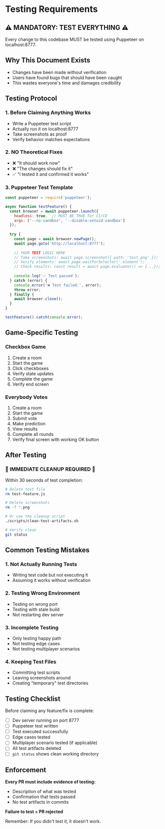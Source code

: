 # Testing Requirements

## ⚠️ MANDATORY: TEST EVERYTHING ⚠️

Every change to this codebase MUST be tested using Puppeteer on localhost:8777.

## Why This Document Exists
- Changes have been made without verification
- Users have found bugs that should have been caught
- This wastes everyone's time and damages credibility

## Testing Protocol

### 1. Before Claiming Anything Works
- Write a Puppeteer test script
- Actually run it on localhost:8777
- Take screenshots as proof
- Verify behavior matches expectations

### 2. NO Theoretical Fixes
- ❌ "It should work now"
- ❌ "The changes should fix it"
- ✅ "I tested it and confirmed it works"

### 3. Puppeteer Test Template

```javascript
const puppeteer = require('puppeteer');

async function testFeature() {
  const browser = await puppeteer.launch({ 
    headless: true,  // MUST BE TRUE for CI/CD
    args: ['--no-sandbox', '--disable-setuid-sandbox']
  });
  
  try {
    const page = await browser.newPage();
    await page.goto('http://localhost:8777');
    
    // YOUR TEST LOGIC HERE
    // Take screenshots: await page.screenshot({ path: 'test.png' });
    // Verify elements: await page.waitForSelector('.element');
    // Check results: const result = await page.evaluate(() => {...});
    
    console.log('✅ Test passed');
  } catch (error) {
    console.error('❌ Test failed:', error);
    throw error;
  } finally {
    await browser.close();
  }
}

testFeature().catch(console.error);
```

## Game-Specific Testing

### Checkbox Game
1. Create a room
2. Start the game
3. Click checkboxes
4. Verify state updates
5. Complete the game
6. Verify end screen

### Everybody Votes
1. Create a room
2. Start the game
3. Submit vote
4. Make prediction
5. View results
6. Complete all rounds
7. Verify final screen with working OK button

## After Testing

### 🛑 IMMEDIATE CLEANUP REQUIRED 🛑

Within 30 seconds of test completion:

```bash
# Delete test file
rm test-feature.js

# Delete screenshots
rm -f *.png

# Or use the cleanup script
./scripts/clean-test-artifacts.sh

# Verify clean
git status
```

## Common Testing Mistakes

### 1. Not Actually Running Tests
- Writing test code but not executing it
- Assuming it works without verification

### 2. Testing Wrong Environment
- Testing on wrong port
- Testing with stale build
- Not restarting dev server

### 3. Incomplete Testing
- Only testing happy path
- Not testing edge cases
- Not testing multiplayer scenarios

### 4. Keeping Test Files
- Committing test scripts
- Leaving screenshots around
- Creating "temporary" test directories

## Testing Checklist

Before claiming any feature/fix is complete:

- [ ] Dev server running on port 8777
- [ ] Puppeteer test written
- [ ] Test executed successfully
- [ ] Edge cases tested
- [ ] Multiplayer scenario tested (if applicable)
- [ ] All test artifacts deleted
- [ ] `git status` shows clean working directory

## Enforcement

**Every PR must include evidence of testing:**
- Description of what was tested
- Confirmation that tests passed
- No test artifacts in commits

**Failure to test = PR rejected**

Remember: If you didn't test it, it doesn't work.